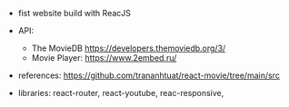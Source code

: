 - fist website build with ReacJS
- API:
	* The MovieDB https://developers.themoviedb.org/3/
	* Movie Player: https://www.2embed.ru/

- references: https://github.com/trananhtuat/react-movie/tree/main/src
- libraries: react-router, react-youtube, reac-responsive, 
